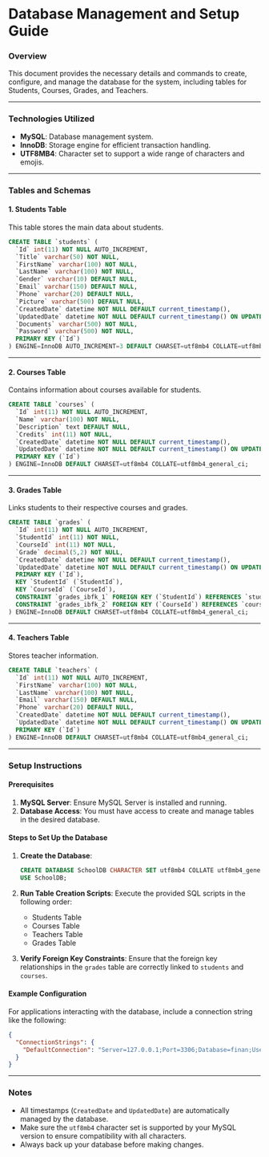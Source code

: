 # Database Management and Setup Guide

### ****Overview****
This document provides the necessary details and commands to create, configure, and manage the database for the system, including tables for Students, Courses, Grades, and Teachers.

---

### ****Technologies Utilized****
- **MySQL**: Database management system.
- **InnoDB**: Storage engine for efficient transaction handling.
- **UTF8MB4**: Character set to support a wide range of characters and emojis.

---

### ****Tables and Schemas****

#### 1. **Students Table**
This table stores the main data about students.

```sql
CREATE TABLE `students` (
  `Id` int(11) NOT NULL AUTO_INCREMENT,
  `Title` varchar(50) NOT NULL,
  `FirstName` varchar(100) NOT NULL,
  `LastName` varchar(100) NOT NULL,
  `Gender` varchar(10) DEFAULT NULL,
  `Email` varchar(150) DEFAULT NULL,
  `Phone` varchar(20) DEFAULT NULL,
  `Picture` varchar(500) DEFAULT NULL,
  `CreatedDate` datetime NOT NULL DEFAULT current_timestamp(),
  `UpdatedDate` datetime NOT NULL DEFAULT current_timestamp() ON UPDATE current_timestamp(),
  `Documents` varchar(500) NOT NULL,
  `Password` varchar(500) NOT NULL,
  PRIMARY KEY (`Id`)
) ENGINE=InnoDB AUTO_INCREMENT=3 DEFAULT CHARSET=utf8mb4 COLLATE=utf8mb4_general_ci;
```

---

#### 2. **Courses Table**
Contains information about courses available for students.

```sql
CREATE TABLE `courses` (
  `Id` int(11) NOT NULL AUTO_INCREMENT,
  `Name` varchar(100) NOT NULL,
  `Description` text DEFAULT NULL,
  `Credits` int(11) NOT NULL,
  `CreatedDate` datetime NOT NULL DEFAULT current_timestamp(),
  `UpdatedDate` datetime NOT NULL DEFAULT current_timestamp() ON UPDATE current_timestamp(),
  PRIMARY KEY (`Id`)
) ENGINE=InnoDB DEFAULT CHARSET=utf8mb4 COLLATE=utf8mb4_general_ci;
```

---

#### 3. **Grades Table**
Links students to their respective courses and grades.

```sql
CREATE TABLE `grades` (
  `Id` int(11) NOT NULL AUTO_INCREMENT,
  `StudentId` int(11) NOT NULL,
  `CourseId` int(11) NOT NULL,
  `Grade` decimal(5,2) NOT NULL,
  `CreatedDate` datetime NOT NULL DEFAULT current_timestamp(),
  `UpdatedDate` datetime NOT NULL DEFAULT current_timestamp() ON UPDATE current_timestamp(),
  PRIMARY KEY (`Id`),
  KEY `StudentId` (`StudentId`),
  KEY `CourseId` (`CourseId`),
  CONSTRAINT `grades_ibfk_1` FOREIGN KEY (`StudentId`) REFERENCES `students` (`Id`),
  CONSTRAINT `grades_ibfk_2` FOREIGN KEY (`CourseId`) REFERENCES `courses` (`Id`)
) ENGINE=InnoDB DEFAULT CHARSET=utf8mb4 COLLATE=utf8mb4_general_ci;
```

---

#### 4. **Teachers Table**
Stores teacher information.

```sql
CREATE TABLE `teachers` (
  `Id` int(11) NOT NULL AUTO_INCREMENT,
  `FirstName` varchar(100) NOT NULL,
  `LastName` varchar(100) NOT NULL,
  `Email` varchar(150) DEFAULT NULL,
  `Phone` varchar(20) DEFAULT NULL,
  `CreatedDate` datetime NOT NULL DEFAULT current_timestamp(),
  `UpdatedDate` datetime NOT NULL DEFAULT current_timestamp() ON UPDATE current_timestamp(),
  PRIMARY KEY (`Id`)
) ENGINE=InnoDB DEFAULT CHARSET=utf8mb4 COLLATE=utf8mb4_general_ci;
```

---

### ****Setup Instructions****

#### Prerequisites
1. **MySQL Server**: Ensure MySQL Server is installed and running.
2. **Database Access**: You must have access to create and manage tables in the desired database.

#### Steps to Set Up the Database

1. **Create the Database**:
   ```sql
   CREATE DATABASE SchoolDB CHARACTER SET utf8mb4 COLLATE utf8mb4_general_ci;
   USE SchoolDB;
   ```

2. **Run Table Creation Scripts**:
   Execute the provided SQL scripts in the following order:
   - Students Table
   - Courses Table
   - Teachers Table
   - Grades Table

3. **Verify Foreign Key Constraints**:
   Ensure that the foreign key relationships in the `grades` table are correctly linked to `students` and `courses`.

#### Example Configuration
For applications interacting with the database, include a connection string like the following:

```json
{
  "ConnectionStrings": {
    "DefaultConnection": "Server=127.0.0.1;Port=3306;Database=finan;User=root;Password=;"
  }
}
```

---

### ****Notes****
- All timestamps (`CreatedDate` and `UpdatedDate`) are automatically managed by the database.
- Make sure the `utf8mb4` character set is supported by your MySQL version to ensure compatibility with all characters.
- Always back up your database before making changes.

